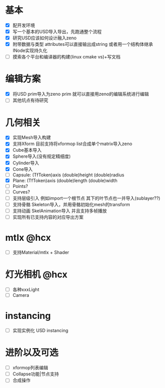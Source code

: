 # 基本
* [x] 配开发环境
* [x] 写一个基本的USD导入导出，先跑通整个流程
* [x] 研究USD应该如何设计融入zeno
* [x] 附带数据与类型 attributes可以直接输出成string 或者用一个结构体继承INode实现持久化
* [ ] 摸索各个平台和编译器的构建(linux cmake vs)+写文档
# 编辑方案
* [x] 将USD prim导入为zeno prim 就可以直接用zeno的编辑系统进行编辑
* [ ] 其他坑点有待研究
# 几何相关
* [x] 实现Mesh导入构建
* [x] 支持Xform 目前支持将xformop list合成单个matrix导入zeno
* [x] Cube基本导入
* [x] Sphere导入(没有规定精细度)
* [x] Cylinder导入
* [x] Cone导入
* [ ] Capsule: (TfToken)axis (double)height (double)radius
* [x] Plane: (TfToken)axis (double)length (double)width
* [ ] Points?
* [ ] Curves?
* [ ] 支持层级引入 例如import一个根节点 其下的叶节点也一并导入(sublayer??)
* [ ] 支持骨骼 Skeleton导入，并用骨骼初始化mesh的transform
* [ ] 支持动画 SkelAnimation导入 并且支持多帧播放
* [ ] 实现所有已支持内容的对应导出方案
# mtlx @hcx
* [ ] 支持Material/mtlx + Shader
# 灯光相机 @hcx
* [ ] 各种xxxLight
* [ ] Camera
# instancing
* [ ] 实现实例化 USD instancing
# 进阶以及可选
* [ ] xformop列表编辑
* [ ] Collapse功能|节点支持
* [ ] 合成操作
